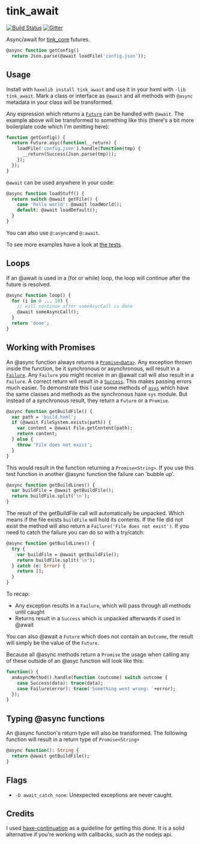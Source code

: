 # tink_await

[![Build Status](https://travis-ci.org/haxetink/tink_await.svg?branch=master)](https://travis-ci.org/haxetink/tink_await)
[![Gitter](https://img.shields.io/gitter/room/nwjs/nw.js.svg?maxAge=2592000)](https://gitter.im/haxetink/public)

Async/await for [tink_core](https://github.com/haxetink/tink_core) futures.

```haxe
@async function getConfig()
  return Json.parse(@await loadFile('config.json'));
```

## Usage

Install with `haxelib install tink_await` and use it in your hxml with `-lib tink_await`. Mark a class or interface as `@await` and all methods with `@async` metadata in your class will be transformed.

Any expression which returns a [`Future`](https://haxetink.github.io/tink_core/#/types/future) can be handled with `@await`. The example above will be transformed to something like this (there's a bit more boilerplate code which I'm omitting here):

```haxe
function getConfig() {
  return Future.asyc(function(__return) {
    loadFile('config.json').handle(function(tmp) {
      __return(Success(Json.parse(tmp)));
    });
  });
}
```

`@await` can be used anywhere in your code:

```haxe
@async function loadStuff() {
  return switch @await getFile() {
    case 'hello world': @await loadWorld();
    default: @await loadDefault();
  }
}
```

You can also use `@:async`and `@:await`.

To see more examples have a look at [the tests](https://github.com/benmerckx/await/blob/master/tests/RunTests.hx#L96).


## Loops

If an @await is used in a (for or while) loop, the loop will continue after the future is resolved.

```haxe
@async function loop() {
  for (i in 0 ... 10) {
    // will continue after someAsycCall is done
    @await someAsyncCall();
  }
  return 'done';
}
```


## Working with Promises

An @async function always returns a [`Promise<Data>`](https://haxetink.github.io/tink_core/#/types/promise). Any exception thrown inside the function, be it synchronous or asynchronous, will result in a [`Failure`](https://haxetink.github.io/tink_core/#/types/outcome?id=outcome). Any `Failure` you might receive in an @await call will also result in a `Failure`. A correct return will result in a [`Success`](https://haxetink.github.io/tink_core/#/types/outcome?id=outcome). This makes passing errors much easier. To demonstrate this I use some methods of [`asys`](https://github.com/benmerckx/asys) which have the same classes and methods as the synchronous haxe `sys` module. But instead of a synchronous result, they return a `Future` or a `Promise`.

```haxe
@async function getBuildFile() {
  var path = 'build.hxml';
  if (@await FileSystem.exists(path)) {
    var content = @await File.getContent(path);
    return content;
  } else {
    throw 'File does not exist';
  }
}
```

This would result in the function returning a `Promise<String>`. If you use this test function in another @async function the failure can 'bubble up'. 

```haxe
@async function getBuildLines() {
  var buildFile = @await getBuildFile();
  return buildFile.split('\n');
}
```

The result of the getBuildFile call will automatically be unpacked. Which means if the file exists `buildFile` will hold its contents. If the file did not exist the method will also return a `Failure('File does not exist')`. If you need to catch the failure you can do so with a try/catch:

```haxe
@async function getBuildLines() {
  try {
    var buildFile = @await getBuildFile();
    return buildFile.split('\n');
  } catch (e: Error) {
    return [];
  }
}
```

To recap:
- Any exception results in a `Failure`, which will pass through all methods until caught
- Returns result in a `Success` which is unpacked afterwards if used in @await

You can also @await a `Future` which does not contain an `Outcome`, the result will simply be the value of the `Future`.

Because all @async methods return a `Promise` the usage when calling any of these outside of an @asyc function will look like this:

```haxe
function() {
  anAsyncMethod().handle(function (outcome) switch outcome {
    case Success(data): trace(data);
    case Failure(error): trace('Something went wrong: '+error);
  });
}
```

## Typing @async functions

An @async function's return type will also be transformed. The following function will result in a return type of `Promise<String>`

```haxe
@async function(): String {
  return @await getBuildFile();
}
```

## Flags

- `-D await_catch_none`: Unexpected exceptions are never caught.

## Credits

I used [haxe-continuation](https://github.com/Atry/haxe-continuation) as a guideline for getting this done. It is a solid alternative if you're working with callbacks, such as the nodejs api.
